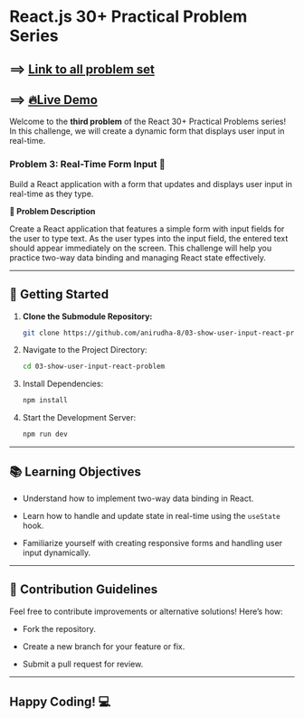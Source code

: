# React.js 30+ Practical Problem Series

## ==> [Link to all problem set](https://github.com/anirudha-8/react.js-practical-problems.git)

## ==> [🔥Live Demo](https://03-show-user-input-react-problem.vercel.app/)

Welcome to the **third problem** of the React 30+ Practical Problems series! In this challenge, we will create a dynamic form that displays user input in real-time.

### Problem 3: Real-Time Form Input 📝

Build a React application with a form that updates and displays user input in real-time as they type.

**📝 Problem Description**

Create a React application that features a simple form with input fields for the user to type text. As the user types into the input field, the entered text should appear immediately on the screen. This challenge will help you practice two-way data binding and managing React state effectively.

---

## 🚀 Getting Started

1. **Clone the Submodule Repository:**

    ```bash
    git clone https://github.com/anirudha-8/03-show-user-input-react-problem.git
    ```

2. Navigate to the Project Directory:

    ```bash
    cd 03-show-user-input-react-problem
    ```

3. Install Dependencies:

    ```bash
    npm install
    ```

4. Start the Development Server:

    ```bash
    npm run dev
    ```

---

## 📚 Learning Objectives

- Understand how to implement two-way data binding in React.

- Learn how to handle and update state in real-time using the `useState` hook.

- Familiarize yourself with creating responsive forms and handling user input dynamically.

---

## 🤝 Contribution Guidelines

Feel free to contribute improvements or alternative solutions! Here’s how:

- Fork the repository.

- Create a new branch for your feature or fix.

- Submit a pull request for review.

---

## Happy Coding! 💻
